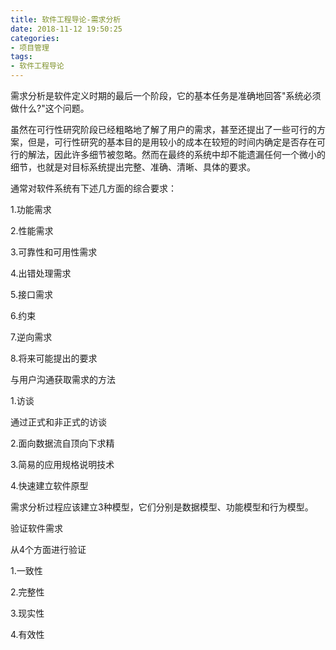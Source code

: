 ```yaml
---
title: 软件工程导论-需求分析
date: 2018-11-12 19:50:25
categories:
- 项目管理
tags:
- 软件工程导论
---
```

需求分析是软件定义时期的最后一个阶段，它的基本任务是准确地回答"系统必须做什么?"这个问题。

虽然在可行性研究阶段已经粗略地了解了用户的需求，甚至还提出了一些可行的方案，但是，可行性研究的基本目的是用较小的成本在较短的时间内确定是否存在可行的解法，因此许多细节被忽略。然而在最终的系统中却不能遗漏任何一个微小的细节，也就是对目标系统提出完整、准确、清晰、具体的要求。

通常对软件系统有下述几方面的综合要求：

1.功能需求

2.性能需求

3.可靠性和可用性需求

4.出错处理需求

5.接口需求

6.约束

7.逆向需求

8.将来可能提出的要求

与用户沟通获取需求的方法

1.访谈

通过正式和非正式的访谈

2.面向数据流自顶向下求精

3.简易的应用规格说明技术

4.快速建立软件原型

需求分析过程应该建立3种模型，它们分别是数据模型、功能模型和行为模型。

验证软件需求

从4个方面进行验证

1.一致性

2.完整性

3.现实性

4.有效性
